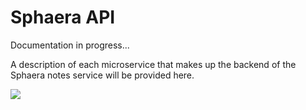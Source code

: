 # Sphaera API

Documentation in progress...

A description of each microservice that makes up the
backend of the Sphaera notes service will be provided here.

![](software-design.png)